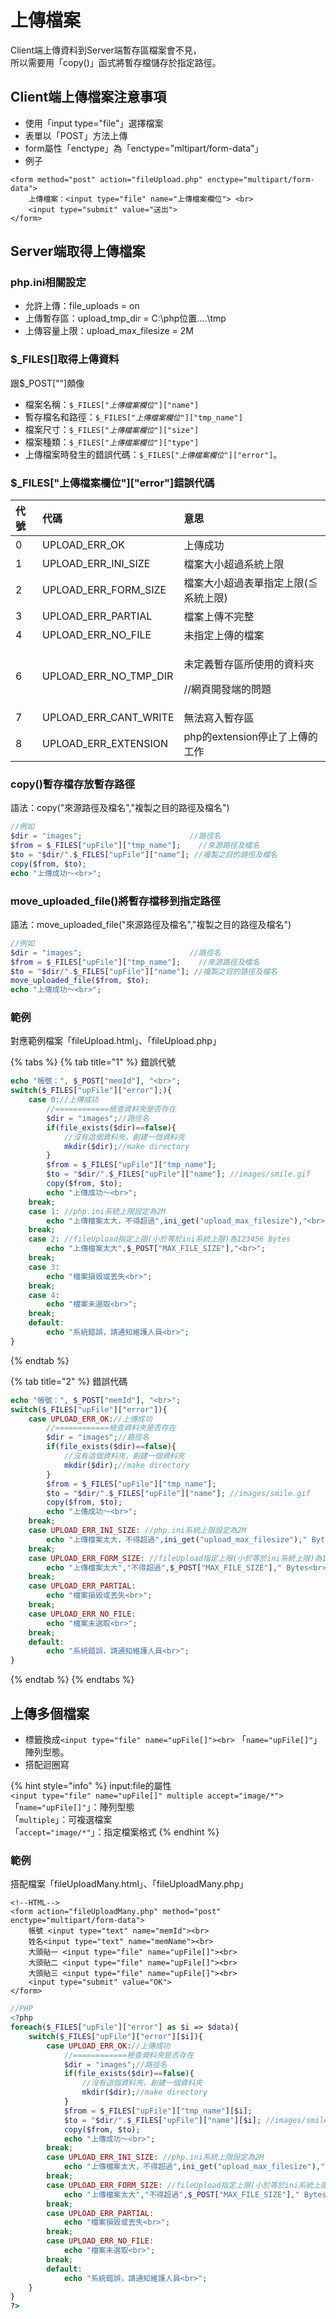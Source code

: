 # 上傳檔案

Client端上傳資料到Server端暫存區檔案會不見，  
所以需要用「copy\(\)」函式將暫存檔儲存於指定路徑。

## Client端上傳檔案注意事項

* 使用「input type="file"」選擇檔案
* 表單以「POST」方法上傳
* form屬性「enctype」為「enctype="mltipart/form-data"」
* 例子

```markup
<form method="post" action="fileUpload.php" enctype="multipart/form-data">
    上傳檔案：<input type="file" name="上傳檔案欄位"> <br>
    <input type="submit" value="送出">
</form>
```

## Server端取得上傳檔案

### php.ini相關設定

* 允許上傳：file\_uploads = on
* 上傳暫存區：upload\_tmp\_dir = C:\php位置....\tmp
* 上傳容量上限：upload\_max\_filesize = 2M

### $\_FILES\[\]取得上傳資料

跟$\_POST\[""\]頗像

* 檔案名稱：`$_FILES["`_`上傳檔案欄位`_`"]["name"]`
* 暫存檔名和路徑：`$_FILES["`_`上傳檔案欄位`_`"]["tmp_name"]`
* 檔案尺寸：`$_FILES["`_`上傳檔案欄位`_`"]["size"]`
* 檔案種類：`$_FILES["`_`上傳檔案欄位`_`"]["type"]`
* 上傳檔案時發生的錯誤代碼：`$_FILES["`_`上傳檔案欄位`_`"]["error"]`。

### $\_FILES\["上傳檔案欄位"\]\["error"\]錯誤代碼

<table>
  <thead>
    <tr>
      <th style="text-align:left">&#x4EE3;&#x865F;</th>
      <th style="text-align:left">&#x4EE3;&#x78BC;</th>
      <th style="text-align:left">&#x610F;&#x601D;</th>
    </tr>
  </thead>
  <tbody>
    <tr>
      <td style="text-align:left">0</td>
      <td style="text-align:left">UPLOAD_ERR_OK</td>
      <td style="text-align:left">&#x4E0A;&#x50B3;&#x6210;&#x529F;</td>
    </tr>
    <tr>
      <td style="text-align:left">1</td>
      <td style="text-align:left">UPLOAD_ERR_INI_SIZE</td>
      <td style="text-align:left">&#x6A94;&#x6848;&#x5927;&#x5C0F;&#x8D85;&#x904E;&#x7CFB;&#x7D71;&#x4E0A;&#x9650;</td>
    </tr>
    <tr>
      <td style="text-align:left">2</td>
      <td style="text-align:left">UPLOAD_ERR_FORM_SIZE</td>
      <td style="text-align:left">&#x6A94;&#x6848;&#x5927;&#x5C0F;&#x8D85;&#x904E;&#x8868;&#x55AE;&#x6307;&#x5B9A;&#x4E0A;&#x9650;(&#x2266;&#x7CFB;&#x7D71;&#x4E0A;&#x9650;)</td>
    </tr>
    <tr>
      <td style="text-align:left">3</td>
      <td style="text-align:left">UPLOAD_ERR_PARTIAL</td>
      <td style="text-align:left">&#x6A94;&#x6848;&#x4E0A;&#x50B3;&#x4E0D;&#x5B8C;&#x6574;</td>
    </tr>
    <tr>
      <td style="text-align:left">4</td>
      <td style="text-align:left">UPLOAD_ERR_NO_FILE</td>
      <td style="text-align:left">&#x672A;&#x6307;&#x5B9A;&#x4E0A;&#x50B3;&#x7684;&#x6A94;&#x6848;</td>
    </tr>
    <tr>
      <td style="text-align:left">6</td>
      <td style="text-align:left">UPLOAD_ERR_NO_TMP_DIR</td>
      <td style="text-align:left">
        <p>&#x672A;&#x5B9A;&#x7FA9;&#x66AB;&#x5B58;&#x5340;&#x6240;&#x4F7F;&#x7528;&#x7684;&#x8CC7;&#x6599;&#x593E;</p>
        <p>//&#x7DB2;&#x9801;&#x958B;&#x767C;&#x7AEF;&#x7684;&#x554F;&#x984C;</p>
      </td>
    </tr>
    <tr>
      <td style="text-align:left">7</td>
      <td style="text-align:left">UPLOAD_ERR_CANT_WRITE</td>
      <td style="text-align:left">&#x7121;&#x6CD5;&#x5BEB;&#x5165;&#x66AB;&#x5B58;&#x5340;</td>
    </tr>
    <tr>
      <td style="text-align:left">8</td>
      <td style="text-align:left">UPLOAD_ERR_EXTENSION</td>
      <td style="text-align:left">php&#x7684;extension&#x505C;&#x6B62;&#x4E86;&#x4E0A;&#x50B3;&#x7684;&#x5DE5;&#x4F5C;</td>
    </tr>
  </tbody>
</table>

### copy\(\)暫存檔存放暫存路徑

語法：copy\("來源路徑及檔名","複製之目的路徑及檔名"\)

```php
//例如
$dir = "images";                        //路徑名
$from = $_FILES["upFile"]["tmp_name"];    //來源路徑及檔名
$to = "$dir/".$_FILES["upFile"]["name"]; //複製之目的路徑及檔名
copy($from, $to);
echo "上傳成功～<br>";
```

### move\_uploaded\_file\(\)將暫存檔移到指定路徑

語法：move\_uploaded\_file\("來源路徑及檔名","複製之目的路徑及檔名"\)

```php
//例如
$dir = "images";                        //路徑名
$from = $_FILES["upFile"]["tmp_name"];    //來源路徑及檔名
$to = "$dir/".$_FILES["upFile"]["name"]; //複製之目的路徑及檔名
move_uploaded_file($from, $to);
echo "上傳成功～<br>";
```

### 範例

對應範例檔案「fileUpload.html」、「fileUpload.php」

{% tabs %}
{% tab title="1" %}
錯誤代號

```php
echo "帳號：", $_POST["memId"], "<br>";
switch($_FILES["upFile"]["error"];){
    case 0://上傳成功
        //============檢查資料夾是否存在
        $dir = "images";//路徑名
        if(file_exists($dir)==false){
            //沒有這個資料夾，創建一個資料夾
            mkdir($dir);//make directory
        }
        $from = $_FILES["upFile"]["tmp_name"];
        $to = "$dir/".$_FILES["upFile"]["name"]; //images/smile.gif
        copy($from, $to);
        echo "上傳成功～<br>";
    break;
    case 1: //php.ini系統上限設定為2M
        echo "上傳檔案太大，不得超過",ini_get("upload_max_filesize"),"<br>";
    break;
    case 2: //fileUpload指定上限(小於等於ini系統上限)為123456 Bytes
        echo "上傳檔案太大",$_POST["MAX_FILE_SIZE"],"<br>";
    break;
    case 3:
        echo "檔案損毀或丟失<br>";
    break;
    case 4:
        echo "檔案未選取<br>";
    break;
    default:
        echo "系統錯誤，請通知維護人員<br>";
}
```
{% endtab %}

{% tab title="2" %}
錯誤代碼

```php
echo "帳號：", $_POST["memId"], "<br>";
switch($_FILES["upFile"]["error"]){
    case UPLOAD_ERR_OK://上傳成功
        //============檢查資料夾是否存在
        $dir = "images";//路徑名
        if(file_exists($dir)==false){
            //沒有這個資料夾，創建一個資料夾
            mkdir($dir);//make directory
        }
        $from = $_FILES["upFile"]["tmp_name"];
        $to = "$dir/".$_FILES["upFile"]["name"]; //images/smile.gif
        copy($from, $to);
        echo "上傳成功～<br>";
    break;
    case UPLOAD_ERR_INI_SIZE: //php.ini系統上限設定為2M
        echo "上傳檔案太大，不得超過",ini_get("upload_max_filesize")," Bytes<br>";
    break;
    case UPLOAD_ERR_FORM_SIZE: //fileUpload指定上限(小於等於ini系統上限)為123456 Bytes
        echo "上傳檔案太大","不得超過",$_POST["MAX_FILE_SIZE"]," Bytes<br>";
    break;
    case UPLOAD_ERR_PARTIAL:
        echo "檔案損毀或丟失<br>";
    break;
    case UPLOAD_ERR_NO_FILE:
        echo "檔案未選取<br>";
    break;
    default:
        echo "系統錯誤，請通知維護人員<br>";
}
```
{% endtab %}
{% endtabs %}

## 上傳多個檔案

* 標籤換成`<input type="file" name="upFile[]"><br>`  「`name="upFile[]"`」陣列型態。
* 搭配迴圈寫

{% hint style="info" %}
input:file的屬性  
`<input type="file" name="upFile[]" multiple accept="image/*">`  
「`name="upFile[]"`」：陣列型態  
「`multiple`」：可複選檔案  
「`accept="image/*"`」：指定檔案格式
{% endhint %}

### 範例

搭配檔案「fileUploadMany.html」、「fileUploadMany.php」

```markup
<!--HTML-->
<form action="fileUploadMany.php" method="post" enctype="multipart/form-data">
    帳號 <input type="text" name="memId"><br>
    姓名<input type="text" name="memName"><br>	
    大頭貼一 <input type="file" name="upFile[]"><br>
    大頭貼二 <input type="file" name="upFile[]"><br>
    大頭貼三 <input type="file" name="upFile[]"><br>
    <input type="submit" value="OK">
</form>  
```

```php
//PHP
<?php 
foreach($_FILES["upFile"]["error"] as $i => $data){
    switch($_FILES["upFile"]["error"][$i]){
        case UPLOAD_ERR_OK://上傳成功
            //============檢查資料夾是否存在
            $dir = "images";//路徑名
            if(file_exists($dir)==false){
                //沒有這個資料夾，創建一個資料夾
                mkdir($dir);//make directory
            }
            $from = $_FILES["upFile"]["tmp_name"][$i];
            $to = "$dir/".$_FILES["upFile"]["name"][$i]; //images/smile.gif
            copy($from, $to);
            echo "上傳成功～<br>";
        break;
        case UPLOAD_ERR_INI_SIZE: //php.ini系統上限設定為2M
            echo "上傳檔案太大，不得超過",ini_get("upload_max_filesize")," Bytes<br>";
        break;
        case UPLOAD_ERR_FORM_SIZE: //fileUpload指定上限(小於等於ini系統上限)為123456 Bytes
            echo "上傳檔案太大","不得超過",$_POST["MAX_FILE_SIZE"]," Bytes<br>";
        break;
        case UPLOAD_ERR_PARTIAL:
            echo "檔案損毀或丟失<br>";
        break;
        case UPLOAD_ERR_NO_FILE:
            echo "檔案未選取<br>";
        break;
        default:
            echo "系統錯誤，請通知維護人員<br>";
    }
}
?>
```

